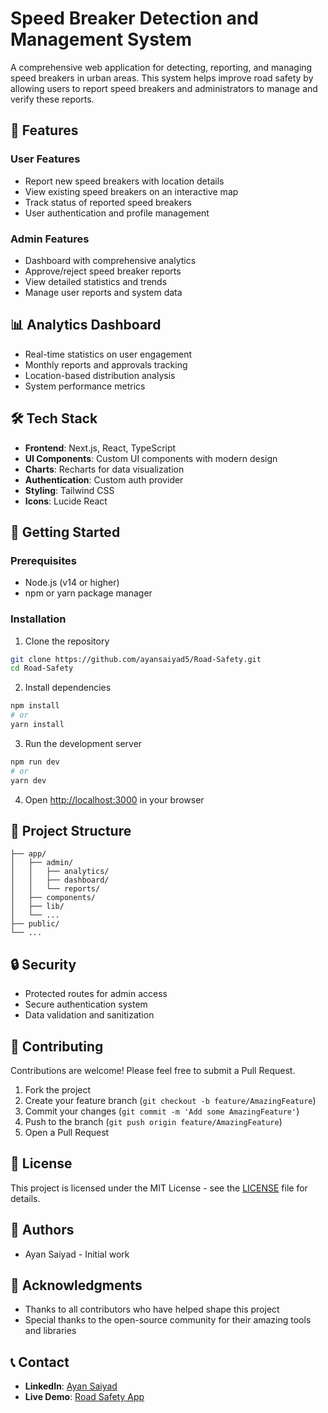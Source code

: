 # Speed Breaker Detection and Management System

A comprehensive web application for detecting, reporting, and managing speed breakers in urban areas. This system helps improve road safety by allowing users to report speed breakers and administrators to manage and verify these reports.

## 🌟 Features

### User Features
- Report new speed breakers with location details
- View existing speed breakers on an interactive map
- Track status of reported speed breakers
- User authentication and profile management

### Admin Features
- Dashboard with comprehensive analytics
- Approve/reject speed breaker reports
- View detailed statistics and trends
- Manage user reports and system data

## 📊 Analytics Dashboard
- Real-time statistics on user engagement
- Monthly reports and approvals tracking
- Location-based distribution analysis
- System performance metrics

## 🛠️ Tech Stack

- **Frontend**: Next.js, React, TypeScript
- **UI Components**: Custom UI components with modern design
- **Charts**: Recharts for data visualization
- **Authentication**: Custom auth provider
- **Styling**: Tailwind CSS
- **Icons**: Lucide React

## 🚀 Getting Started

### Prerequisites
- Node.js (v14 or higher)
- npm or yarn package manager

### Installation

1. Clone the repository
```bash
git clone https://github.com/ayansaiyad5/Road-Safety.git
cd Road-Safety
```

2. Install dependencies
```bash
npm install
# or
yarn install
```

3. Run the development server
```bash
npm run dev
# or
yarn dev
```

4. Open [http://localhost:3000](http://localhost:3000) in your browser

## 📁 Project Structure

```
├── app/
│   ├── admin/
│   │   ├── analytics/
│   │   ├── dashboard/
│   │   └── reports/
│   ├── components/
│   ├── lib/
│   └── ...
├── public/
└── ...
```

## 🔒 Security

- Protected routes for admin access
- Secure authentication system
- Data validation and sanitization

## 🤝 Contributing

Contributions are welcome! Please feel free to submit a Pull Request.

1. Fork the project
2. Create your feature branch (`git checkout -b feature/AmazingFeature`)
3. Commit your changes (`git commit -m 'Add some AmazingFeature'`)
4. Push to the branch (`git push origin feature/AmazingFeature`)
5. Open a Pull Request

## 📝 License

This project is licensed under the MIT License - see the [LICENSE](LICENSE) file for details.

## 👥 Authors

- Ayan Saiyad - Initial work

## 🙏 Acknowledgments

- Thanks to all contributors who have helped shape this project
- Special thanks to the open-source community for their amazing tools and libraries

## 📞 Contact

- **LinkedIn**: [Ayan Saiyad](https://www.linkedin.com/in/ayan-saiyad-793146129/)
- **Live Demo**: [Road Safety App](https://roadsafety-mu.vercel.app/)

